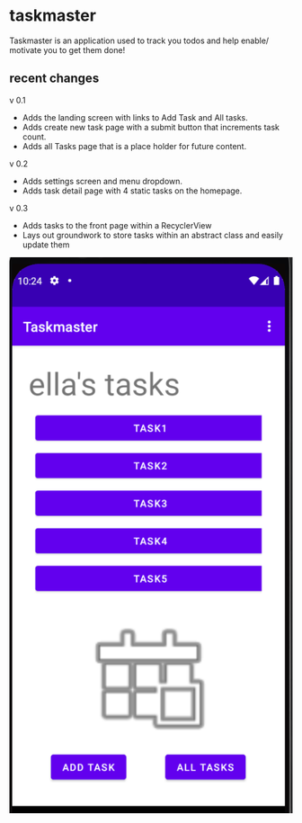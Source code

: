 # taskmaster

Taskmaster is an application used to track you todos and help enable/ motivate you to get them done!

## recent changes

v 0.1
* Adds the landing screen with links to Add Task and All tasks.
* Adds create new task page with a submit button that increments task count.
* Adds all Tasks page that is a place holder for future content.

v 0.2
* Adds settings screen and menu dropdown.
* Adds task detail page with 4 static tasks on the homepage.

v 0.3
* Adds tasks to the front page within a RecyclerView
* Lays out groundwork to store tasks within an abstract class and easily update them

![image description](screenshots/homepage.PNG)
